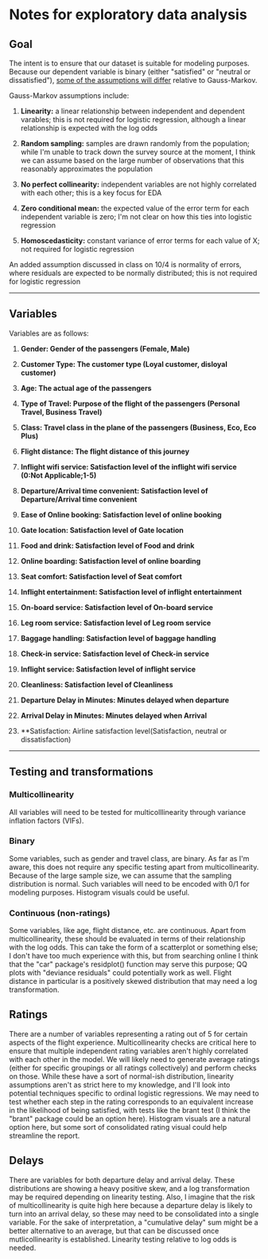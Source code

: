 # Notes for exploratory data analysis## GoalThe intent is to ensure that our dataset is suitable for modeling purposes. Because our dependent variable is binary (either "satisfied" or "neutral or dissatisfied"), [some of the assumptions will differ](https://www.statisticssolutions.com/free-resources/directory-of-statistical-analyses/assumptions-of-logistic-regression/) relative to Gauss-Markov. Gauss-Markov assumptions include:1. **Linearity:** a linear relationship between independent and dependent varables; this is not required for logistic regression, although a linear relationship is expected with the log odds2. **Random sampling:** samples are drawn randomly from the population; while I'm unable to track down the survey source at the moment, I think we can assume based on the large number of observations that this reasonably approximates the population3. **No perfect collinearity:** independent variables are not highly correlated with each other; this is a key focus for EDA4. **Zero conditional mean:** the expected value of the error term for each independent variable is zero; I'm not clear on how this ties into logistic regression5. **Homoscedasticity:** constant variance of error terms for each value of X; not required for logistic regressionAn added assumption discussed in class on 10/4 is normality of errors, where residuals are expected to be normally distributed; this is not required for logistic regression---## VariablesVariables are as follows:1. **Gender: Gender of the passengers (Female, Male)**2. **Customer Type: The customer type (Loyal customer, disloyal customer)**3. **Age: The actual age of the passengers**4. **Type of Travel: Purpose of the flight of the passengers (Personal Travel, Business Travel)**5. **Class: Travel class in the plane of the passengers (Business, Eco, Eco Plus)**6. **Flight distance: The flight distance of this journey**7. **Inflight wifi service: Satisfaction level of the inflight wifi service (0:Not Applicable;1-5)**8. **Departure/Arrival time convenient: Satisfaction level of Departure/Arrival time convenient**9. **Ease of Online booking: Satisfaction level of online booking**10. **Gate location: Satisfaction level of Gate location**11. **Food and drink: Satisfaction level of Food and drink**12. **Online boarding: Satisfaction level of online boarding**13. **Seat comfort: Satisfaction level of Seat comfort**14. **Inflight entertainment: Satisfaction level of inflight entertainment**15. **On-board service: Satisfaction level of On-board service**16. **Leg room service: Satisfaction level of Leg room service**17. **Baggage handling: Satisfaction level of baggage handling**18. **Check-in service: Satisfaction level of Check-in service**19. **Inflight service: Satisfaction level of inflight service**20. **Cleanliness: Satisfaction level of Cleanliness**21. **Departure Delay in Minutes: Minutes delayed when departure**22. **Arrival Delay in Minutes: Minutes delayed when Arrival**23. **Satisfaction: Airline satisfaction level(Satisfaction, neutral or dissatisfaction)---## Testing and transformations### MulticollinearityAll variables will need to be tested for multicolllinearity through variance inflation factors (VIFs).### BinarySome variables, such as gender and travel class, are binary. As far as I'm aware, this does not require any specific testing apart from multicollinearity. Because of the large sample size, we can assume that the sampling distribution is normal. Such variables will need to be encoded with 0/1 for modeling purposes. Histogram visuals could be useful.### Continuous (non-ratings)Some variables, like age, flight distance, etc. are continuous. Apart from multicollinearity, these should be evaluated in terms of their relationship with the log odds. This can take the form of a scatterplot or something else; I don't have too much experience with this, but from searching online I think that the "car" package's residplot() function may serve this purpose; QQ plots with "deviance residuals" could potentially work as well. Flight distance in particular is a positively skewed distribution that may need a log transformation.## RatingsThere are a number of variables representing a rating out of 5 for certain aspects of the flight experience. Multicollinearity checks are critical here to ensure that multiple independent rating variables aren't highly correlated with each other in the model. We will likely need to generate average ratings (either for specific groupings or all ratings collectively) and perform checks on those. While these have a sort of normal-ish distribution, linearity assumptions aren't as strict here to my knowledge, and I'll look into potential techniques specific to ordinal logistic regressions. We may need to test whether each step in the rating corresponds to an equivalent increase in the likelihood of being satisfied, with tests like the brant test (I think the "brant" package could be an option here). Histogram visuals are a natural option here, but some sort of consolidated rating visual could help streamline the report.## DelaysThere are variables for both departure delay and arrival delay. These distributions are showing a heavy positive skew, and a log transformation may be required depending on linearity testing. Also, I imagine that the risk of multicollinearity is quite high here because a departure delay is likely to turn into an arrival delay, so these may need to be consolidated into a single variable. For the sake of interpretation, a "cumulative delay" sum might be a better alternative to an average, but that can be discussed once mutlicollinearity is established. Linearity testing relative to log odds is needed.